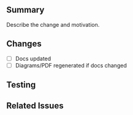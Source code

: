 ## Summary

Describe the change and motivation.

## Changes
- [ ] Docs updated
- [ ] Diagrams/PDF regenerated if docs changed

## Testing

## Related Issues

